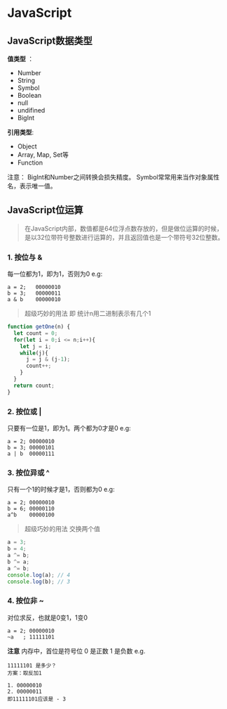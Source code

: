 # JavaScript

## JavaScript数据类型

**值类型** ：

* Number
* String
* Symbol
* Boolean
* null
* undifined
* BigInt

**引用类型**:

* Object
* Array, Map, Set等
* Function

注意： BigInt和Number之间转换会损失精度。 Symbol常常用来当作对象属性名，表示唯一值。

## JavaScript位运算

> 在JavaScript内部，数值都是64位浮点数存放的，但是做位运算的时候，是以32位带符号整数进行运算的，并且返回值也是一个带符号32位整数。

### 1. 按位与 &

每一位都为1，即为1，否则为0 e.g:

```
a = 2;   00000010
b = 3;   00000011
a & b    00000010
```

> 超级巧妙的用法 即 统计n用二进制表示有几个1

```javascript
function getOne(n) {
  let count = 0;
  for(let i = 0;i <= n;i++){
    let j = i;
    while(j){
      j = j & (j-1);
      count++;
    }
  }
  return count;
}
```

### 2. 按位或 |

只要有一位是1，即为1。两个都为0才是0 e.g:

```
a = 2; 00000010
b = 3; 00000101
a | b  00000111
```

### 3. 按位异或 ^

只有一个1的时候才是1，否则都为0 e.g:

```
a = 2; 00000010
b = 6; 00000110
a^b    00000100
```

> 超级巧妙的用法 交换两个值

```javascript
a = 3;
b = 4;
a ^= b;
b ^= a;
a ^= b;
console.log(a); // 4
console.log(b); // 3
```

### 4. 按位非 ~

对位求反，也就是0变1，1变0

```
a = 2; 00000010
~a   ; 11111101
```

**注意** 内存中，首位是符号位 0 是正数 1 是负数 e.g.

```
11111101 是多少？
方案：取反加1

1. 00000010
2. 00000011
即11111101应该是 - 3
```
